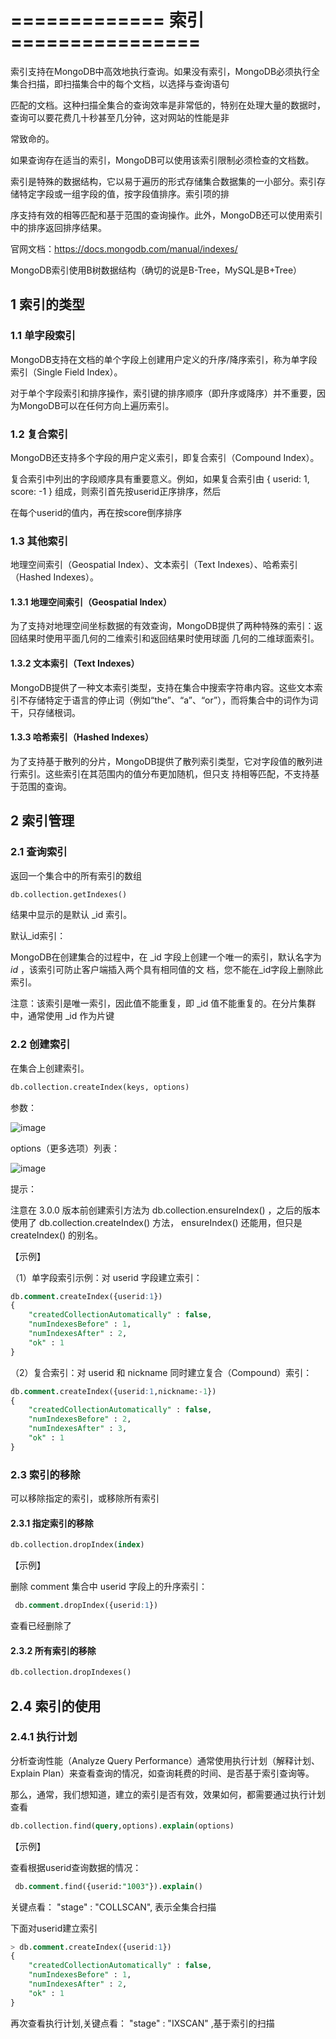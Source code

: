 # =============  索引 ================

索引支持在MongoDB中高效地执行查询。如果没有索引，MongoDB必须执行全集合扫描，即扫描集合中的每个文档，以选择与查询语句 

匹配的文档。这种扫描全集合的查询效率是非常低的，特别在处理大量的数据时，查询可以要花费几十秒甚至几分钟，这对网站的性能是非 

常致命的。 

如果查询存在适当的索引，MongoDB可以使用该索引限制必须检查的文档数。 

索引是特殊的数据结构，它以易于遍历的形式存储集合数据集的一小部分。索引存储特定字段或一组字段的值，按字段值排序。索引项的排 

序支持有效的相等匹配和基于范围的查询操作。此外，MongoDB还可以使用索引中的排序返回排序结果。 

官网文档：https://docs.mongodb.com/manual/indexes/ 

MongoDB索引使用B树数据结构（确切的说是B-Tree，MySQL是B+Tree）

## 1 索引的类型

### 1.1 单字段索引

MongoDB支持在文档的单个字段上创建用户定义的升序/降序索引，称为单字段索引（Single Field Index）。 

对于单个字段索引和排序操作，索引键的排序顺序（即升序或降序）并不重要，因为MongoDB可以在任何方向上遍历索引。 

### 1.2 复合索引

MongoDB还支持多个字段的用户定义索引，即复合索引（Compound Index）。 

复合索引中列出的字段顺序具有重要意义。例如，如果复合索引由 { userid: 1, score: -1 } 组成，则索引首先按userid正序排序，然后 

在每个userid的值内，再在按score倒序排序

### 1.3 其他索引

地理空间索引（Geospatial Index）、文本索引（Text Indexes）、哈希索引（Hashed Indexes）。 

#### 1.3.1 地理空间索引（Geospatial Index） 

为了支持对地理空间坐标数据的有效查询，MongoDB提供了两种特殊的索引：返回结果时使用平面几何的二维索引和返回结果时使用球面 几何的二维球面索引。 

#### 1.3.2 文本索引（Text Indexes） 

MongoDB提供了一种文本索引类型，支持在集合中搜索字符串内容。这些文本索引不存储特定于语言的停止词（例如“the”、“a”、“or”），而将集合中的词作为词干，只存储根词。 

#### 1.3.3 哈希索引（Hashed Indexes） 

为了支持基于散列的分片，MongoDB提供了散列索引类型，它对字段值的散列进行索引。这些索引在其范围内的值分布更加随机，但只支 持相等匹配，不支持基于范围的查询。

## 2 索引管理

### 2.1  查询索引

返回一个集合中的所有索引的数组

~~~sql
db.collection.getIndexes()
~~~

结果中显示的是默认 _id 索引。 

默认_id索引： 

MongoDB在创建集合的过程中，在 _id 字段上创建一个唯一的索引，默认名字为 _id_ ，该索引可防止客户端插入两个具有相同值的文 档，您不能在_id字段上删除此索引。 

注意：该索引是唯一索引，因此值不能重复，即 _id 值不能重复的。在分片集群中，通常使用 _id 作为片键

### 2.2 创建索引

在集合上创建索引。

~~~sql
db.collection.createIndex(keys, options)
~~~

参数： 

![image](https://gitee.com/heguangchuan/rainmeter/raw/master/img/mongo/index-canshu.jpg)

options（更多选项）列表：

![image](https://gitee.com/heguangchuan/rainmeter/raw/master/img/mongo/options.jpg)

提示： 

注意在 3.0.0 版本前创建索引方法为 db.collection.ensureIndex() ，之后的版本使用了 db.collection.createIndex() 方法， ensureIndex() 还能用，但只是 createIndex() 的别名。

【示例】

（1）单字段索引示例：对 userid 字段建立索引：

~~~sql
db.comment.createIndex({userid:1}) 
{ 
	"createdCollectionAutomatically" : false, 
	"numIndexesBefore" : 1, 
	"numIndexesAfter" : 2, 
	"ok" : 1 
}
~~~

（2）复合索引：对 userid 和 nickname 同时建立复合（Compound）索引： 

~~~sql
db.comment.createIndex({userid:1,nickname:-1}) 
{ 
	"createdCollectionAutomatically" : false, 
	"numIndexesBefore" : 2, 
	"numIndexesAfter" : 3, 
	"ok" : 1 
}
~~~

### 2.3 索引的移除

可以移除指定的索引，或移除所有索引 

#### 2.3.1 指定索引的移除

~~~sql
db.collection.dropIndex(index)
~~~

【示例】 

删除 comment 集合中 userid 字段上的升序索引： 

~~~sql
 db.comment.dropIndex({userid:1})
~~~

查看已经删除了

#### 2.3.2 所有索引的移除 

~~~sql
db.collection.dropIndexes()
~~~

## 2.4 索引的使用

### 2.4.1 执行计划

分析查询性能（Analyze Query Performance）通常使用执行计划（解释计划、Explain Plan）来查看查询的情况，如查询耗费的时间、是否基于索引查询等。 

那么，通常，我们想知道，建立的索引是否有效，效果如何，都需要通过执行计划查看

~~~sql
db.collection.find(query,options).explain(options)
~~~

【示例】 

查看根据userid查询数据的情况：

~~~sql
 db.comment.find({userid:"1003"}).explain()
~~~

关键点看： "stage" : "COLLSCAN", 表示全集合扫描 

下面对userid建立索引

~~~sql
> db.comment.createIndex({userid:1}) 
{ 
	"createdCollectionAutomatically" : false, 
	"numIndexesBefore" : 1, 
	"numIndexesAfter" : 2, 
	"ok" : 1 
}
~~~

再次查看执行计划,关键点看： "stage" : "IXSCAN" ,基于索引的扫描 

